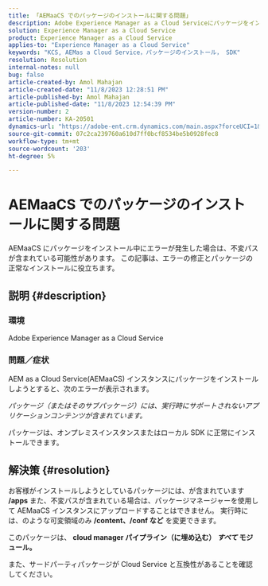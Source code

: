 ```yaml
---
title: 「AEMaaCS でのパッケージのインストールに関する問題」
description: Adobe Experience Manager as a Cloud Serviceにパッケージをインストールする際のエラーの修正方法を説明します。 サードパーティパッケージが Cloud Service と互換性があることを確認します。
solution: Experience Manager as a Cloud Service
product: Experience Manager as a Cloud Service
applies-to: "Experience Manager as a Cloud Service"
keywords: "KCS, AEMas a Cloud Service，パッケージのインストール， SDK"
resolution: Resolution
internal-notes: null
bug: false
article-created-by: Amol Mahajan
article-created-date: "11/8/2023 12:28:51 PM"
article-published-by: Amol Mahajan
article-published-date: "11/8/2023 12:54:39 PM"
version-number: 2
article-number: KA-20501
dynamics-url: "https://adobe-ent.crm.dynamics.com/main.aspx?forceUCI=1&pagetype=entityrecord&etn=knowledgearticle&id=ff700d5a-327e-ee11-8179-6045bd006b3d"
source-git-commit: 07c2ca239760a610d7ff0bcf8534be5b0928fec8
workflow-type: tm+mt
source-wordcount: '203'
ht-degree: 5%

---
```


# AEMaaCS でのパッケージのインストールに関する問題


AEMaaCS にパッケージをインストール中にエラーが発生した場合は、不変パスが含まれている可能性があります。 この記事は、エラーの修正とパッケージの正常なインストールに役立ちます。

## 説明 {#description}


### <b>環境</b>

Adobe Experience Manager as a Cloud Service



### <b>問題／症状</b>

AEM as a Cloud Service(AEMaaCS) インスタンスにパッケージをインストールしようとすると、次のエラーが表示されます。

*パッケージ（またはそのサブパッケージ）には、実行時にサポートされないアプリケーションコンテンツが含まれています。*



パッケージは、オンプレミスインスタンスまたはローカル SDK に正常にインストールできます。


## 解決策 {#resolution}


お客様がインストールしようとしているパッケージには、が含まれています <b>/apps</b> また、不変パスが含まれている場合は、パッケージマネージャーを使用して AEMaaCS インスタンスにアップロードすることはできません。
実行時には、のような可変領域のみ <b>/content、/conf など</b> を変更できます。

このパッケージは、 <b>cloud manager パイプライン（に埋め込む） *すべて* モジュール。</b>

また、サードパーティパッケージが Cloud Service と互換性があることを確認してください。
